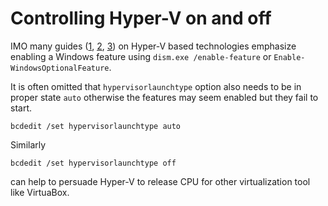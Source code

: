 # Controlling Hyper-V on and off

IMO many guides ([1][1], [2][1], [3][1]) on Hyper-V based technologies emphasize enabling a Windows feature using `dism.exe /enable-feature` or `Enable-WindowsOptionalFeature`.

It is often omitted that `hypervisorlaunchtype` option also needs to be in proper state `auto` otherwise the features may seem enabled but they fail to start.

```
bcdedit /set hypervisorlaunchtype auto
```

Similarly

```
bcdedit /set hypervisorlaunchtype off
```

can help to persuade Hyper-V to release CPU for other virtualization tool like VirtuaBox.
 
[1]: https://techcommunity.microsoft.com/t5/itops-talk-blog/step-by-step-enabling-hyper-v-for-use-on-windows-10/ba-p/267945
[2]: https://docs.microsoft.com/en-us/virtualization/hyper-v-on-windows/reference/hyper-v-requirements
[3]: https://docs.microsoft.com/en-us/windows/wsl/install-win10